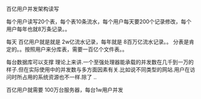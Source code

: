 百亿用户并发架构读写

每个用户读写20个表，每个表10条流水，每个用户每天要200个记录修改，每个用户每年也就8万条记录。。

每天 百亿用户就是就是 2w亿流水记录，每年就是 8百万亿流水记录。。
分表是肯定的。。按照用户来分库表，需要一百亿个文件表。。

每台数据库可以支撑
理论上来讲.一个至强处理器能承载的并发数在几千到一万的样子.但在实际使用中的并发数与多方面因素有关.比如说不同类型的网站.用户在访问时所占用的系统资源也不一样.除了 ..


百亿用户就需要 100万台服务器，每台1w用户并发